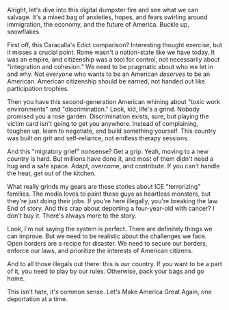 Alright, let's dive into this digital dumpster fire and see what we can salvage. It's a mixed bag of anxieties, hopes, and fears swirling around immigration, the economy, and the future of America. Buckle up, snowflakes.

First off, this Caracalla's Edict comparison? Interesting thought exercise, but it misses a crucial point. Rome wasn't a nation-state like we have today. It was an empire, and citizenship was a tool for control, not necessarily about "integration and cohesion." We need to be pragmatic about who we let in and why. Not everyone who wants to be an American *deserves* to be an American. American citizenship should be earned, not handed out like participation trophies.

Then you have this second-generation American whining about "toxic work environments" and "discrimination." Look, kid, life's a grind. Nobody promised you a rose garden. Discrimination exists, sure, but playing the victim card isn't going to get you anywhere. Instead of complaining, toughen up, learn to negotiate, and build something yourself. This country was built on grit and self-reliance, not endless therapy sessions.

And this "migratory grief" nonsense? Get a grip. Yeah, moving to a new country is hard. But millions have done it, and most of them didn't need a hug and a safe space. Adapt, overcome, and contribute. If you can't handle the heat, get out of the kitchen.

What really grinds my gears are these stories about ICE "terrorizing" families. The media loves to paint these guys as heartless monsters, but they're just doing their jobs. If you're here illegally, you're breaking the law. End of story. And this crap about deporting a four-year-old with cancer? I don't buy it. There's always more to the story.

Look, I'm not saying the system is perfect. There are definitely things we can improve. But we need to be realistic about the challenges we face. Open borders are a recipe for disaster. We need to secure our borders, enforce our laws, and prioritize the interests of American citizens.

And to all those illegals out there: this is *our* country. If you want to be a part of it, you need to play by our rules. Otherwise, pack your bags and go home.

This isn't hate, it's common sense. Let's Make America Great Again, one deportation at a time.